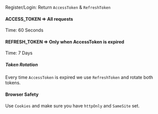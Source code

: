 Register/Login: 
	Return `AccessToken` & `RefreshToken`

#### ACCESS_TOKEN => All requests
Time: 60 Seconds


#### REFRESH_TOKEN => Only when AccessToken is expired
Time: 7 Days

##### Token Rotation
Every time `AccessToken` is expired we use `RefreshToken` and rotate both tokens.

#### Browser Safety
Use `Cookies` and make sure you have `httpOnly` and `SameSite` set. 